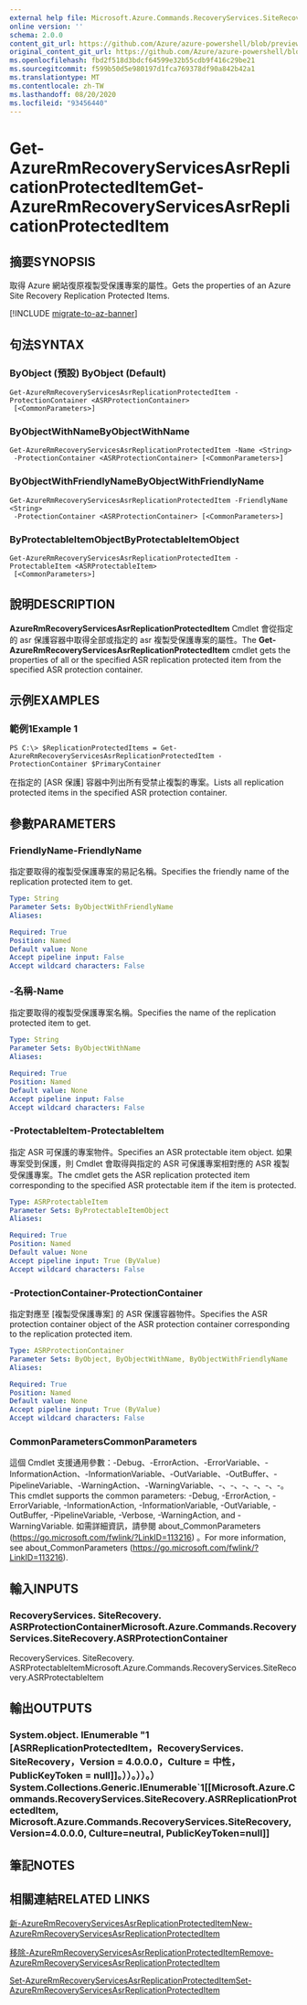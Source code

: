 ```yaml
---
external help file: Microsoft.Azure.Commands.RecoveryServices.SiteRecovery.dll-Help.xml
online version: ''
schema: 2.0.0
content_git_url: https://github.com/Azure/azure-powershell/blob/preview/src/ResourceManager/RecoveryServices.SiteRecovery/Commands.RecoveryServices.SiteRecovery/help/Get-AzureRmRecoveryServicesAsrReplicationProtectedItem.md
original_content_git_url: https://github.com/Azure/azure-powershell/blob/preview/src/ResourceManager/RecoveryServices.SiteRecovery/Commands.RecoveryServices.SiteRecovery/help/Get-AzureRmRecoveryServicesAsrReplicationProtectedItem.md
ms.openlocfilehash: fbd2f518d3bdcf64599e32b55cdb9f416c29be21
ms.sourcegitcommit: f599b50d5e980197d1fca769378df90a842b42a1
ms.translationtype: MT
ms.contentlocale: zh-TW
ms.lasthandoff: 08/20/2020
ms.locfileid: "93456440"
---
```

# <span data-ttu-id="392e4-101">Get-AzureRmRecoveryServicesAsrReplicationProtectedItem</span><span class="sxs-lookup"><span data-stu-id="392e4-101">Get-AzureRmRecoveryServicesAsrReplicationProtectedItem</span></span>

## <span data-ttu-id="392e4-102">摘要</span><span class="sxs-lookup"><span data-stu-id="392e4-102">SYNOPSIS</span></span>
<span data-ttu-id="392e4-103">取得 Azure 網站復原複製受保護專案的屬性。</span><span class="sxs-lookup"><span data-stu-id="392e4-103">Gets the properties of an Azure Site Recovery Replication Protected Items.</span></span>

[!INCLUDE [migrate-to-az-banner](../../includes/migrate-to-az-banner.md)]

## <span data-ttu-id="392e4-104">句法</span><span class="sxs-lookup"><span data-stu-id="392e4-104">SYNTAX</span></span>

### <span data-ttu-id="392e4-105">ByObject (預設) </span><span class="sxs-lookup"><span data-stu-id="392e4-105">ByObject (Default)</span></span>
```
Get-AzureRmRecoveryServicesAsrReplicationProtectedItem -ProtectionContainer <ASRProtectionContainer>
 [<CommonParameters>]
```

### <span data-ttu-id="392e4-106">ByObjectWithName</span><span class="sxs-lookup"><span data-stu-id="392e4-106">ByObjectWithName</span></span>
```
Get-AzureRmRecoveryServicesAsrReplicationProtectedItem -Name <String>
 -ProtectionContainer <ASRProtectionContainer> [<CommonParameters>]
```

### <span data-ttu-id="392e4-107">ByObjectWithFriendlyName</span><span class="sxs-lookup"><span data-stu-id="392e4-107">ByObjectWithFriendlyName</span></span>
```
Get-AzureRmRecoveryServicesAsrReplicationProtectedItem -FriendlyName <String>
 -ProtectionContainer <ASRProtectionContainer> [<CommonParameters>]
```

### <span data-ttu-id="392e4-108">ByProtectableItemObject</span><span class="sxs-lookup"><span data-stu-id="392e4-108">ByProtectableItemObject</span></span>
```
Get-AzureRmRecoveryServicesAsrReplicationProtectedItem -ProtectableItem <ASRProtectableItem>
 [<CommonParameters>]
```

## <span data-ttu-id="392e4-109">說明</span><span class="sxs-lookup"><span data-stu-id="392e4-109">DESCRIPTION</span></span>
<span data-ttu-id="392e4-110">**AzureRmRecoveryServicesAsrReplicationProtectedItem** Cmdlet 會從指定的 asr 保護容器中取得全部或指定的 asr 複製受保護專案的屬性。</span><span class="sxs-lookup"><span data-stu-id="392e4-110">The **Get-AzureRmRecoveryServicesAsrReplicationProtectedItem** cmdlet gets the properties of all or the specified ASR replication protected item from the specified ASR protection container.</span></span>

## <span data-ttu-id="392e4-111">示例</span><span class="sxs-lookup"><span data-stu-id="392e4-111">EXAMPLES</span></span>

### <span data-ttu-id="392e4-112">範例1</span><span class="sxs-lookup"><span data-stu-id="392e4-112">Example 1</span></span>
```
PS C:\> $ReplicationProtectedItems = Get-AzureRmRecoveryServicesAsrReplicationProtectedItem -ProtectionContainer $PrimaryContainer
```

<span data-ttu-id="392e4-113">在指定的 [ASR 保護] 容器中列出所有受禁止複製的專案。</span><span class="sxs-lookup"><span data-stu-id="392e4-113">Lists all replication protected items in the specified ASR protection container.</span></span>

## <span data-ttu-id="392e4-114">參數</span><span class="sxs-lookup"><span data-stu-id="392e4-114">PARAMETERS</span></span>

### <span data-ttu-id="392e4-115">FriendlyName</span><span class="sxs-lookup"><span data-stu-id="392e4-115">-FriendlyName</span></span>
<span data-ttu-id="392e4-116">指定要取得的複製受保護專案的易記名稱。</span><span class="sxs-lookup"><span data-stu-id="392e4-116">Specifies the friendly name of the replication protected item to get.</span></span>

```yaml
Type: String
Parameter Sets: ByObjectWithFriendlyName
Aliases: 

Required: True
Position: Named
Default value: None
Accept pipeline input: False
Accept wildcard characters: False
```

### <span data-ttu-id="392e4-117">-名稱</span><span class="sxs-lookup"><span data-stu-id="392e4-117">-Name</span></span>
<span data-ttu-id="392e4-118">指定要取得的複製受保護專案名稱。</span><span class="sxs-lookup"><span data-stu-id="392e4-118">Specifies the name of the replication protected item to get.</span></span>

```yaml
Type: String
Parameter Sets: ByObjectWithName
Aliases: 

Required: True
Position: Named
Default value: None
Accept pipeline input: False
Accept wildcard characters: False
```

### <span data-ttu-id="392e4-119">-ProtectableItem</span><span class="sxs-lookup"><span data-stu-id="392e4-119">-ProtectableItem</span></span>
<span data-ttu-id="392e4-120">指定 ASR 可保護的專案物件。</span><span class="sxs-lookup"><span data-stu-id="392e4-120">Specifies an ASR protectable item object.</span></span> <span data-ttu-id="392e4-121">如果專案受到保護，則 Cmdlet 會取得與指定的 ASR 可保護專案相對應的 ASR 複製受保護專案。</span><span class="sxs-lookup"><span data-stu-id="392e4-121">The cmdlet gets the ASR replication protected item corresponding to the specified ASR protectable item if the item is protected.</span></span>

```yaml
Type: ASRProtectableItem
Parameter Sets: ByProtectableItemObject
Aliases: 

Required: True
Position: Named
Default value: None
Accept pipeline input: True (ByValue)
Accept wildcard characters: False
```

### <span data-ttu-id="392e4-122">-ProtectionContainer</span><span class="sxs-lookup"><span data-stu-id="392e4-122">-ProtectionContainer</span></span>
<span data-ttu-id="392e4-123">指定對應至 [複製受保護專案] 的 ASR 保護容器物件。</span><span class="sxs-lookup"><span data-stu-id="392e4-123">Specifies the ASR protection container object of the ASR protection container corresponding to the replication protected item.</span></span> 

```yaml
Type: ASRProtectionContainer
Parameter Sets: ByObject, ByObjectWithName, ByObjectWithFriendlyName
Aliases: 

Required: True
Position: Named
Default value: None
Accept pipeline input: True (ByValue)
Accept wildcard characters: False
```

### <span data-ttu-id="392e4-124">CommonParameters</span><span class="sxs-lookup"><span data-stu-id="392e4-124">CommonParameters</span></span>
<span data-ttu-id="392e4-125">這個 Cmdlet 支援通用參數：-Debug、-ErrorAction、-ErrorVariable、-InformationAction、-InformationVariable、-OutVariable、-OutBuffer、-PipelineVariable、-WarningAction、-WarningVariable、-、-、-、-、-、-。</span><span class="sxs-lookup"><span data-stu-id="392e4-125">This cmdlet supports the common parameters: -Debug, -ErrorAction, -ErrorVariable, -InformationAction, -InformationVariable, -OutVariable, -OutBuffer, -PipelineVariable, -Verbose, -WarningAction, and -WarningVariable.</span></span> <span data-ttu-id="392e4-126">如需詳細資訊，請參閱 about_CommonParameters (https://go.microsoft.com/fwlink/?LinkID=113216) 。</span><span class="sxs-lookup"><span data-stu-id="392e4-126">For more information, see about_CommonParameters (https://go.microsoft.com/fwlink/?LinkID=113216).</span></span>

## <span data-ttu-id="392e4-127">輸入</span><span class="sxs-lookup"><span data-stu-id="392e4-127">INPUTS</span></span>

### <span data-ttu-id="392e4-128">RecoveryServices. SiteRecovery. ASRProtectionContainer</span><span class="sxs-lookup"><span data-stu-id="392e4-128">Microsoft.Azure.Commands.RecoveryServices.SiteRecovery.ASRProtectionContainer</span></span>
<span data-ttu-id="392e4-129">RecoveryServices. SiteRecovery. ASRProtectableItem</span><span class="sxs-lookup"><span data-stu-id="392e4-129">Microsoft.Azure.Commands.RecoveryServices.SiteRecovery.ASRProtectableItem</span></span>

## <span data-ttu-id="392e4-130">輸出</span><span class="sxs-lookup"><span data-stu-id="392e4-130">OUTPUTS</span></span>

### <span data-ttu-id="392e4-131">System.object. IEnumerable "1 [ASRReplicationProtectedItem，RecoveryServices. SiteRecovery，Version = 4.0.0.0，Culture = 中性，PublicKeyToken = null]]。））。））。）</span><span class="sxs-lookup"><span data-stu-id="392e4-131">System.Collections.Generic.IEnumerable\`1[[Microsoft.Azure.Commands.RecoveryServices.SiteRecovery.ASRReplicationProtectedItem, Microsoft.Azure.Commands.RecoveryServices.SiteRecovery, Version=4.0.0.0, Culture=neutral, PublicKeyToken=null]]</span></span>

## <span data-ttu-id="392e4-132">筆記</span><span class="sxs-lookup"><span data-stu-id="392e4-132">NOTES</span></span>

## <span data-ttu-id="392e4-133">相關連結</span><span class="sxs-lookup"><span data-stu-id="392e4-133">RELATED LINKS</span></span>

[<span data-ttu-id="392e4-134">新-AzureRmRecoveryServicesAsrReplicationProtectedItem</span><span class="sxs-lookup"><span data-stu-id="392e4-134">New-AzureRmRecoveryServicesAsrReplicationProtectedItem</span></span>](./New-AzureRmRecoveryServicesAsrReplicationProtectedItem.md)

[<span data-ttu-id="392e4-135">移除-AzureRmRecoveryServicesAsrReplicationProtectedItem</span><span class="sxs-lookup"><span data-stu-id="392e4-135">Remove-AzureRmRecoveryServicesAsrReplicationProtectedItem</span></span>](./Remove-AzureRmRecoveryServicesAsrReplicationProtectedItem.md)

[<span data-ttu-id="392e4-136">Set-AzureRmRecoveryServicesAsrReplicationProtectedItem</span><span class="sxs-lookup"><span data-stu-id="392e4-136">Set-AzureRmRecoveryServicesAsrReplicationProtectedItem</span></span>](./Set-AzureRmRecoveryServicesAsrReplicationProtectedItem.md)
